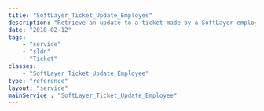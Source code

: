 ```yaml
---
title: "SoftLayer_Ticket_Update_Employee"
description: "Retrieve an update to a ticket made by a SoftLayer employee. Ticket updates created by employees have the option of being rated on a one to five scale. Because customer updates don't have this ability the SoftLayer_Ticket_Update_Employee class has it's own service. "
date: "2018-02-12"
tags:
    - "service"
    - "sldn"
    - "Ticket"
classes:
    - "SoftLayer_Ticket_Update_Employee"
type: "reference"
layout: "service"
mainService : "SoftLayer_Ticket_Update_Employee"
---
```

